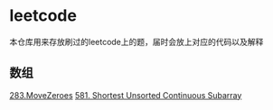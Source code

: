 # leetcode
本仓库用来存放刷过的leetcode上的题，届时会放上对应的代码以及解释
## 数组
[283.MoveZeroes](http://blog.csdn.net/qq_33530388/article/details/79025899)
[581. Shortest Unsorted Continuous Subarray](http://blog.csdn.net/qq_33530388/article/details/79038077)

